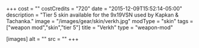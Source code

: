 +++
cost = ""
costCredits = "720"
date = "2015-12-09T15:52:14-05:00"
description = "Tier 5 skin available for the 9x19VSN used by Kapkan & Tachanka."
image = "/images/gear/skin/verkh.jpg"
modType = "skin"
tags = ["weapon mod","skin","tier 5"]
title = "Verkh"
type = "weapon-mod"

[images]
  alt = ""
  src = ""
+++
